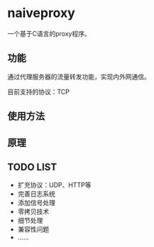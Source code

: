 # naiveproxy

一个基于C语言的proxy程序。

## 功能

通过代理服务器的流量转发功能，实现内外网通信。

目前支持的协议：TCP

## 使用方法

## 原理

## TODO LIST

* 扩充协议：UDP、HTTP等
* 完善日志系统
* 添加信号处理
* 零拷贝技术
* 细节处理
* 兼容性问题
* ……